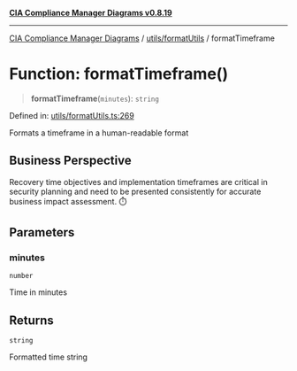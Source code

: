 [**CIA Compliance Manager Diagrams v0.8.19**](../../../README.md)

***

[CIA Compliance Manager Diagrams](../../../modules.md) / [utils/formatUtils](../README.md) / formatTimeframe

# Function: formatTimeframe()

> **formatTimeframe**(`minutes`): `string`

Defined in: [utils/formatUtils.ts:269](https://github.com/Hack23/cia-compliance-manager/blob/8a17389ebf0d2a027875b835eec814811b99abcc/src/utils/formatUtils.ts#L269)

Formats a timeframe in a human-readable format

## Business Perspective

Recovery time objectives and implementation timeframes are critical
in security planning and need to be presented consistently for
accurate business impact assessment. ⏱️

## Parameters

### minutes

`number`

Time in minutes

## Returns

`string`

Formatted time string
